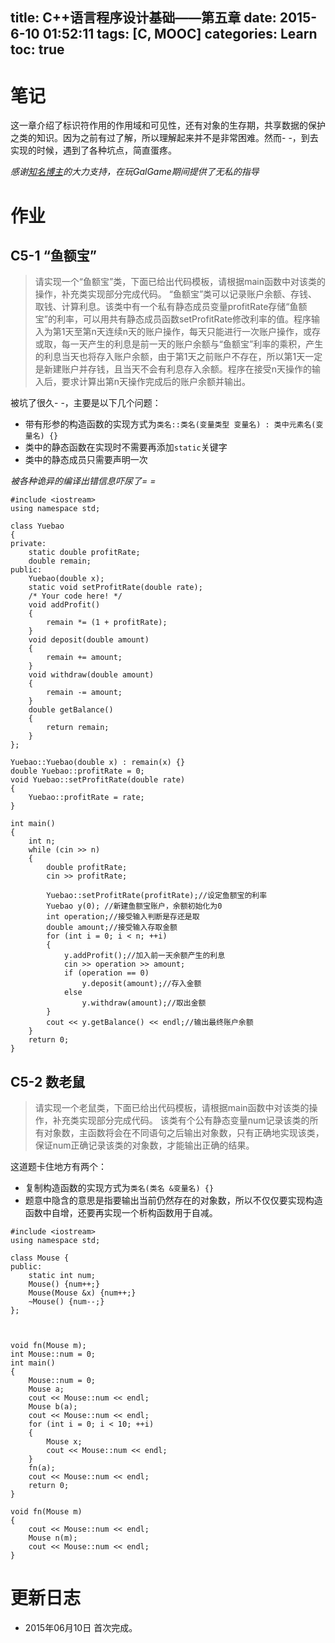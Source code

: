 title: C++语言程序设计基础——第五章
date: 2015-6-10 01:52:11
tags: [C, MOOC]
categories: Learn
toc: true
---
# 笔记
这一章介绍了标识符作用的作用域和可见性，还有对象的生存期，共享数据的保护之类的知识。因为之前有过了解，所以理解起来并不是非常困难。然而- -，到去实现的时候，遇到了各种坑点，简直蛋疼。

*感谢[知名博主](http://fanzheng.org/)的大力支持，在玩GalGame期间提供了无私的指导*

<!-- more -->

# 作业

## C5-1 “鱼额宝”
> 请实现一个“鱼额宝”类，下面已给出代码模板，请根据main函数中对该类的操作，补充类实现部分完成代码。
> “鱼额宝”类可以记录账户余额、存钱、取钱、计算利息。该类中有一个私有静态成员变量profitRate存储“鱼额宝”的利率，可以用共有静态成员函数setProfitRate修改利率的值。程序输入为第1天至第n天连续n天的账户操作，每天只能进行一次账户操作，或存或取，每一天产生的利息是前一天的账户余额与“鱼额宝”利率的乘积，产生的利息当天也将存入账户余额，由于第1天之前账户不存在，所以第1天一定是新建账户并存钱，且当天不会有利息存入余额。程序在接受n天操作的输入后，要求计算出第n天操作完成后的账户余额并输出。

被坑了很久- -，主要是以下几个问题：
- 带有形参的构造函数的实现方式为`类名::类名(变量类型 变量名) : 类中元素名(变量名) {}`
- 类中的静态函数在实现时不需要再添加`static`关键字
- 类中的静态成员只需要声明一次

*被各种诡异的编译出错信息吓尿了= =*

```
#include <iostream>
using namespace std;

class Yuebao
{
private:
    static double profitRate;
    double remain;
public:
    Yuebao(double x);
    static void setProfitRate(double rate);
    /* Your code here! */
    void addProfit()
    {
        remain *= (1 + profitRate);
    }
    void deposit(double amount)
    {
        remain += amount;
    }
    void withdraw(double amount)
    {
        remain -= amount;
    }
    double getBalance()
    {
        return remain;
    }
};

Yuebao::Yuebao(double x) : remain(x) {}
double Yuebao::profitRate = 0;
void Yuebao::setProfitRate(double rate)
{
    Yuebao::profitRate = rate;
}

int main()
{
    int n;
    while (cin >> n)
    {
        double profitRate;
        cin >> profitRate;

        Yuebao::setProfitRate(profitRate);//设定鱼额宝的利率
        Yuebao y(0); //新建鱼额宝账户，余额初始化为0
        int operation;//接受输入判断是存还是取
        double amount;//接受输入存取金额
        for (int i = 0; i < n; ++i)
        {
            y.addProfit();//加入前一天余额产生的利息
            cin >> operation >> amount;
            if (operation == 0)
                y.deposit(amount);//存入金额
            else
                y.withdraw(amount);//取出金额
        }
        cout << y.getBalance() << endl;//输出最终账户余额
    }
    return 0;
}
```
## C5-2 数老鼠
> 请实现一个老鼠类，下面已给出代码模板，请根据main函数中对该类的操作，补充类实现部分完成代码。
> 该类有个公有静态变量num记录该类的所有对象数，主函数将会在不同语句之后输出对象数，只有正确地实现该类，保证num正确记录该类的对象数，才能输出正确的结果。

这道题卡住地方有两个：
- 复制构造函数的实现方式为`类名(类名 &变量名) {}`
- 题意中隐含的意思是指要输出当前仍然存在的对象数，所以不仅仅要实现构造函数中自增，还要再实现一个析构函数用于自减。

```
#include <iostream>
using namespace std;

class Mouse {
public:
    static int num;
    Mouse() {num++;}
    Mouse(Mouse &x) {num++;}
    ~Mouse() {num--;}
};



void fn(Mouse m);
int Mouse::num = 0;
int main()
{
    Mouse::num = 0;
    Mouse a;
    cout << Mouse::num << endl;
    Mouse b(a);
    cout << Mouse::num << endl;
    for (int i = 0; i < 10; ++i)
    {
        Mouse x;
        cout << Mouse::num << endl;
    }
    fn(a);
    cout << Mouse::num << endl;
    return 0;
}

void fn(Mouse m)
{
    cout << Mouse::num << endl;
    Mouse n(m);
    cout << Mouse::num << endl;
}
```

# 更新日志
- 2015年06月10日 首次完成。
